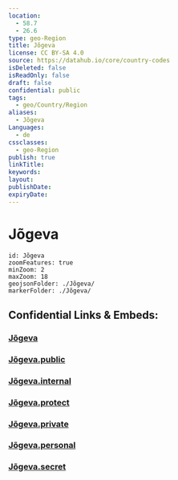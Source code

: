 ```yaml
---
location:
  - 58.7
  - 26.6
type: geo-Region
title: Jõgeva
license: CC BY-SA 4.0
source: https://datahub.io/core/country-codes
isDeleted: false
isReadOnly: false
draft: false
confidential: public
tags:
  - geo/Country/Region
aliases:
  - Jõgeva
Languages:
  - de
cssclasses:
  - geo-Region
publish: true
linkTitle:
keywords:
layout:
publishDate:
expiryDate:
---
```


# Jõgeva

```leaflet
id: Jõgeva
zoomFeatures: true 
minZoom: 2 
maxZoom: 18
geojsonFolder: ./Jõgeva/
markerFolder: ./Jõgeva/
```


## Confidential Links & Embeds: 

### [Jõgeva](/_Standards/Earth/Continent/Europe/Europe~North/Estonia/Counties~Estonia/Jõgeva.md) 

### [Jõgeva.public](/_public/Earth/Continent/Europe/Europe~North/Estonia/Counties~Estonia/Jõgeva.public.md) 

### [Jõgeva.internal](/_internal/Earth/Continent/Europe/Europe~North/Estonia/Counties~Estonia/Jõgeva.internal.md) 

### [Jõgeva.protect](/_protect/Earth/Continent/Europe/Europe~North/Estonia/Counties~Estonia/Jõgeva.protect.md) 

### [Jõgeva.private](/_private/Earth/Continent/Europe/Europe~North/Estonia/Counties~Estonia/Jõgeva.private.md) 

### [Jõgeva.personal](/_personal/Earth/Continent/Europe/Europe~North/Estonia/Counties~Estonia/Jõgeva.personal.md) 

### [Jõgeva.secret](/_secret/Earth/Continent/Europe/Europe~North/Estonia/Counties~Estonia/Jõgeva.secret.md)

